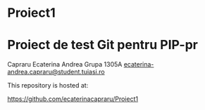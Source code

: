 # Proiect1
# Proiect de test Git pentru PIP-pr

Capraru Ecaterina Andrea
Grupa 1305A
ecaterina-andrea.capraru@student.tuiasi.ro

This repository is hosted at:

https://github.com/ecaterinacapraru/Proiect1

